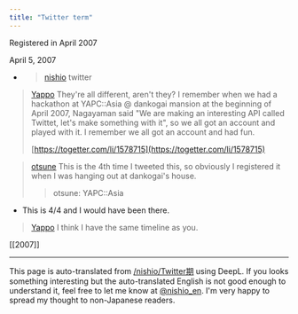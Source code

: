 ```yaml
---
title: "Twitter term"
---
```


Registered in April 2007

April 5, 2007
- > [nishio](https://twitter.com/nishio/status/19960741/quick_promote_web/intro) twitter

> [Yappo](https://twitter.com/Yappo/status/1296115271740997632) They're all different, aren't they?
>  I remember when we had a hackathon at YAPC::Asia @ dankogai mansion at the beginning of April 2007, Nagayaman said "We are making an interesting API called Twittet, let's make something with it", so we all got an account and played with it. I remember we all got an account and had fun.
>
>  [https://togetter.com/li/1578715](https://togetter.com/li/1578715)

> [otsune](https://twitter.com/otsune/status/1296116193271529472) This is the 4th time I tweeted this, so obviously I registered it when I was hanging out at dankogai's house.
>  >otsune: YAPC::Asia
- This is 4/4 and I would have been there.

> [Yappo](https://twitter.com/Yappo/status/1296116449967091713) I think I have the same timeline as you.

[[2007]]

---
This page is auto-translated from [/nishio/Twitter期](https://scrapbox.io/nishio/Twitter期) using DeepL. If you looks something interesting but the auto-translated English is not good enough to understand it, feel free to let me know at [@nishio_en](https://twitter.com/nishio_en). I'm very happy to spread my thought to non-Japanese readers.